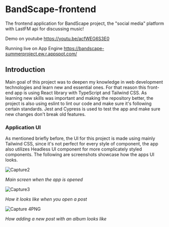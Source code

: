 # BandScape-frontend
The frontend application for BandScape project, the "social media" platform with LastFM api for discussing music!

Demo on youtube https://youtu.be/acfWEG6S3E0

Running live on App Engine https://bandscape-summerproject.ew.r.appspot.com/

## Introduction

Main goal of this project was to deepen my knowledge in web development technologies and learn new and essential ones. For that reason this front-end app is using React library with TypeScript and Tailwind CSS. As learning new skills was important and making the repository better, the project is also using eslint to lint our code and make sure it's following certain standards. Jest and Cypress is used to test the app and make sure new changes don't break old features. 

### Application UI

As mentioned briefly before, the UI for this project is made using mainly Tailwind CSS, since it's not perfect for every style of component, the app also utilizes Headless UI component for more complicately styled components. The following are screenshots showcase how the apps UI looks.

![Capture2](https://github.com/MiniWalls/bandscape-frontend/assets/69449726/a0e3c0a3-c2d9-43f9-9e6e-b02a0692b040)

_Main screen when the app is opened_

![Capture3](https://github.com/MiniWalls/bandscape-frontend/assets/69449726/a2c4d3ce-1a4c-4bec-9a61-b68f3706700e)

_How it looks like when you open a post_

![Capture 4PNG](https://github.com/MiniWalls/bandscape-frontend/assets/69449726/ffce685d-a465-4482-9acb-f2a8b4a36d00)

_How adding a new post with an album looks like_
